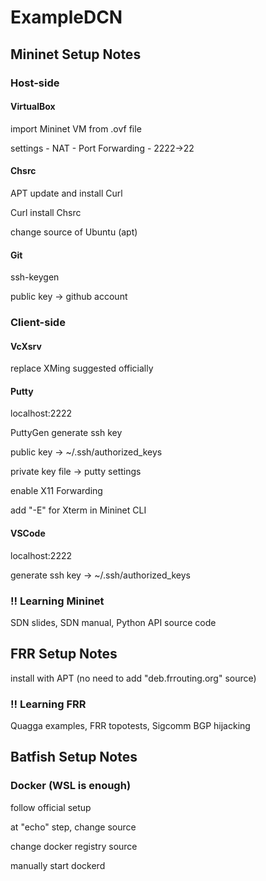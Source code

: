 # ExampleDCN

## Mininet Setup Notes

### Host-side

#### VirtualBox
import Mininet VM from .ovf file

settings - NAT - Port Forwarding - 2222->22

#### Chsrc
APT update and install Curl

Curl install Chsrc

change source of Ubuntu (apt)

#### Git
ssh-keygen

public key -> github account

### Client-side

#### VcXsrv
replace XMing suggested officially

#### Putty
localhost:2222

PuttyGen generate ssh key

public key -> ~/.ssh/authorized_keys

private key file -> putty settings

enable X11 Forwarding

add "-E" for Xterm in Mininet CLI

#### VSCode
localhost:2222

generate ssh key -> ~/.ssh/authorized_keys

### !! Learning Mininet
SDN slides, SDN manual, Python API source code


## FRR Setup Notes
install with APT (no need to add "deb.frrouting.org" source)

### !! Learning FRR
Quagga examples, FRR topotests, Sigcomm BGP hijacking


## Batfish Setup Notes
### Docker (WSL is enough)
follow official setup

at "echo" step, change source

change docker registry source

manually start dockerd